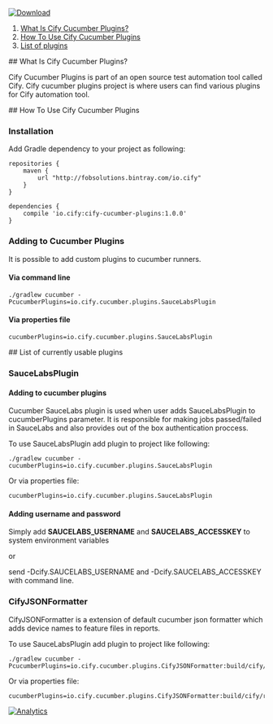 [ ![Download](https://api.bintray.com/packages/fobsolutions/io.cify/cify-cucumber-plugins/images/download.svg) ](https://bintray.com/fobsolutions/io.cify/cify-cucumber-plugins/_latestVersion)

1. <a href="#what">What Is Cify Cucumber Plugins?</a>
2. <a href="#usage">How To Use Cify Cucumber Plugins</a>
3. <a href="#plugins">List of plugins</a>

<a name="what" />
## What Is Cify Cucumber Plugins?

Cify Cucumber Plugins is part of an open source test automation tool called Cify. Cify cucumber plugins project is where users can find various plugins for Cify automation tool.

<a name="usage" />
## How To Use Cify Cucumber Plugins

### Installation
Add Gradle dependency to your project as following:

```
repositories {
    maven {
        url "http://fobsolutions.bintray.com/io.cify"
    }
}

dependencies {
    compile 'io.cify:cify-cucumber-plugins:1.0.0'
}
```

### Adding to Cucumber Plugins

It is possible to add custom plugins to cucumber runners.

#### Via command line

    ./gradlew cucumber -PcucumberPlugins=io.cify.cucumber.plugins.SauceLabsPlugin

#### Via properties file

    cucumberPlugins=io.cify.cucumber.plugins.SauceLabsPlugin

<a name="plugins" />
## List of currently usable plugins

### SauceLabsPlugin

#### Adding to cucumber plugins

Cucumber SauceLabs plugin is used when user adds SauceLabsPlugin to cucumberPlugins parameter. It is responsible for making jobs passed/failed in SauceLabs and also provides out of the box authentication proccess.

To use SauceLabsPlugin add plugin to project like following:

    ./gradlew cucumber -cucumberPlugins=io.cify.cucumber.plugins.SauceLabsPlugin
    
Or via properties file: 
    
    cucumberPlugins=io.cify.cucumber.plugins.SauceLabsPlugin
    
#### Adding username and password

Simply add **SAUCELABS_USERNAME** and **SAUCELABS_ACCESSKEY** to system environment variables

or

send -Dcify.SAUCELABS_USERNAME and -Dcify.SAUCELABS_ACCESSKEY with command line.

### CifyJSONFormatter

CifyJSONFormatter is a extension of default cucumber json formatter which adds device names to feature files in reports.

To use SauceLabsPlugin add plugin to project like following:

    ./gradlew cucumber -PcucumberPlugins=io.cify.cucumber.plugins.CifyJSONFormatter:build/cify/reports/json/
    
Or via properties file: 
    
    cucumberPlugins=io.cify.cucumber.plugins.CifyJSONFormatter:build/cify/reports/json/

[![Analytics](https://ga-beacon.appspot.com/UA-109814182-1/cify-pages)](https://github.com/fobsolutions/cify-pages)
